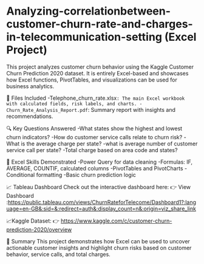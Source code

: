 


# Analyzing-correlationbetween-customer-churn-rate-and-charges-in-telecommunication-setting (Excel Project)
This project analyzes customer churn behavior using the Kaggle Customer Churn Prediction 2020 dataset.
It is entirely Excel-based and showcases how Excel functions, PivotTables, and visualizations can be used for business analytics.

📁 Files Included
-Telephone_churn_rate.xlsx`: The main Excel workbook with calculated fields, risk labels, and charts.
-Churn_Rate_Analysis_Report.pdf`: Summary report with insights and recommendations.

🔍 Key Questions Answered
-What states show the highest and lowest churn indicators?
-How do customer service calls relate to churn risk?
-What is the average charge per state?
-what is average number of customer service call per state?
-Total charge based on area code and states?

🧮 Excel Skills Demonstrated
-Power Query for data cleaning
-Formulas: IF, AVERAGE, COUNTIF, calculated columns
-PivotTables and PivotCharts
-Conditional formatting
-Basic churn prediction logic

📈 Tableau Dashboard
Check out the interactive dashboard here:
👉 View Dashboard :https://public.tableau.com/views/ChurnRateforTelecome/Dashboard1?:language=en-GB&:sid=&:redirect=auth&:display_count=n&:origin=viz_share_link

📈Kaggle Dataset:
👉 https://www.kaggle.com/c/customer-churn-prediction-2020/overview

📌 Summary
This project demonstrates how Excel can be used to uncover actionable customer insights and highlight churn risks based on customer behavior, service calls, and total charges.
